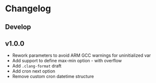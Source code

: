 # Changelog

## Develop

## v1.0.0

- Rework parameters to avoid ARM GCC warnings for uninitialized var
- Add support to define max-min option - with overflow
- Add `.clang-format` draft
- Add cron next option
- Remove custom cron datetime structure
